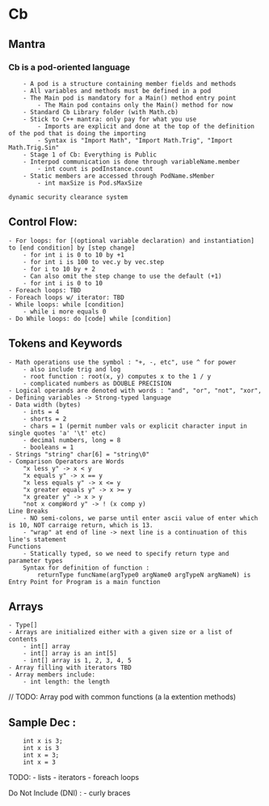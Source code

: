 # Cb

## Mantra
### Cb is a pod-oriented language
        - A pod is a structure containing member fields and methods
        - All variables and methods must be defined in a pod
        - The Main pod is mandatory for a Main() method entry point
            - The Main pod contains only the Main() method for now
        - Standard Cb Library folder (with Math.cb)
        - Stick to C++ mantra: only pay for what you use 
            - Imports are explicit and done at the top of the definition of the pod that is doing the importing
            - Syntax is "Import Math", "Import Math.Trig", "Import Math.Trig.Sin"
        - Stage 1 of Cb: Everything is Public
        - Interpod communication is done through variableName.member
            - int count is podInstance.count
        - Static members are accessed through PodName.sMember
            - int maxSize is Pod.sMaxSize

    dynamic security clearance system


## Control Flow: 
    - For loops: for [(optional variable declaration) and instantiation] to [end condition] by [step change]
        - for int i is 0 to 10 by +1
        - for int i is 100 to vec.y by vec.step
        - for i to 10 by + 2
        - Can also omit the step change to use the default (+1)
        - for int i is 0 to 10
    - Foreach loops: TBD
    - Foreach loops w/ iterator: TBD
    - While loops: while [condition]
        - while i more equals 0
    - Do While loops: do [code] while [condition]



## Tokens and Keywords
    - Math operations use the symbol : "+, -, etc", use ^ for power
        - also include trig and log
        - root function : root(x, y) computes x to the 1 / y
        - complicated numbers as DOUBLE PRECISION
    - Logical operands are denoted with words : "and", "or", "not", "xor",
    - Defining variables -> Strong-typed language
    - Data width (bytes)
        - ints = 4
        - shorts = 2
        - chars = 1 (permit number vals or explicit character input in single quotes 'a' '\t' etc)
        - decimal numbers, long = 8
        - booleans = 1
    - Strings "string" char[6] = "string\0"
    - Comparison Operators are Words
        "x less y" -> x < y
        "x equals y" -> x == y
        "x less equals y" -> x <= y
        "x greater equals y" -> x >= y
        "x greater y" -> x > y
        "not x compWord y" -> ! (x comp y)
    Line Breaks
        - NO semi-colons, we parse until enter ascii value of enter which is 10, NOT carraige return, which is 13.
        - "wrap" at end of line -> next line is a continuation of this line's statement
    Functions
        - Statically typed, so we need to specify return type and parameter types
        Syntax for definition of function :
            returnType funcName(argType0 argName0 argTypeN argNameN) is
    Entry Point for Program is a main function

## Arrays
    - Type[] 
    - Arrays are initialized either with a given size or a list of contents
        - int[] array
        - int[] array is an int[5] 
        - int[] array is 1, 2, 3, 4, 5 
    - Array filling with iterators TBD
    - Array members include: 
        - int length: the length

// TODO: Array pod with common functions (a la extention methods) 
    
## Sample Dec :
        int x is 3;
        int x is 3
        int x = 3;
        int x = 3

    

TODO: 
    - lists
    - iterators 
    - foreach loops

Do Not Include (DNI) :
    - curly braces
